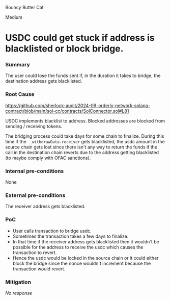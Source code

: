 Bouncy Butter Cat

Medium

# USDC could get stuck if address is blacklisted or block bridge.

### Summary

The user could lose the funds sent if, in the duration it takes to bridge, the destination address gets blacklisted.

### Root Cause

https://github.com/sherlock-audit/2024-09-orderly-network-solana-contract/blob/main/sol-cc/contracts/SolConnector.sol#L81

USDC implements blacklist to address. Blocked addresses are blocked from sending / receiving tokens.

The bridging process could take days for some chain to finalize.
During this time if the ` _withdrawData.receiver` gets blacklisted, the usdc amount in the source chain gets lost since there isn't any way to return the funds if the call in the destination chain reverts due to the address getting blacklisted (to maybe comply with OFAC sanctions).

### Internal pre-conditions

None

### External pre-conditions

The receiver address gets blacklisted.

### PoC

- User calls transaction to bridge usdc.
- Sometimes the transaction takes a few days to finalize.
- In that time if the receiver address gets blacklisted then it wouldn't be possible for the address to receive the usdc which causes the transaction to revert.
- Hence the usdc would be locked in the source chain or it could either block the bridge since the nonce wouldn't increment because the transaction would revert.

### Mitigation

_No response_